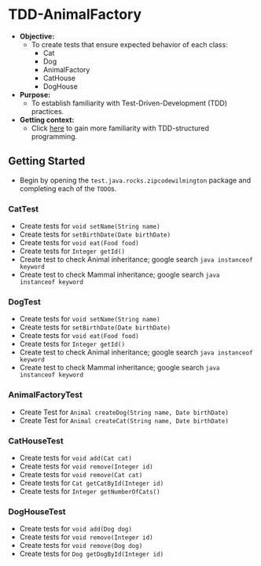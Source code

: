 # TDD-AnimalFactory
* **Objective:**
    * To create tests that ensure expected behavior of each class:
        * Cat
        * Dog
        * AnimalFactory
        * CatHouse
        * DogHouse
* **Purpose:**
    * To establish familiarity with Test-Driven-Development (TDD) practices.
* **Getting context:**
	* Click [here](./README-TDDPatterns.md) to gain more familiarity with TDD-structured programming.

## Getting Started
* Begin by opening the `test.java.rocks.zipcodewilmington` package and completing each of the `TODO`s.

### CatTest
* Create tests for `void setName(String name)`
* Create tests for `setBirthDate(Date birthDate)`
* Create tests for `void eat(Food food)`
* Create tests for `Integer getId()`
* Create test to check Animal inheritance; google search `java instanceof keyword`
* Create test to check Mammal inheritance; google search `java instanceof keyword`

### DogTest
* Create tests for `void setName(String name)`
* Create tests for `setBirthDate(Date birthDate)`
* Create tests for `void eat(Food food)`
* Create tests for `Integer getId()`
* Create test to check Animal inheritance; google search `java instanceof keyword`
* Create test to check Mammal inheritance; google search `java instanceof keyword` 

### AnimalFactoryTest
* Create Test for `Animal createDog(String name, Date birthDate)`
* Create Test for `Animal createCat(String name, Date birthDate)`

### CatHouseTest
* Create tests for `void add(Cat cat)`
* Create tests for `void remove(Integer id)`
* Create tests for `void remove(Cat cat)`
* Create tests for `Cat getCatById(Integer id)`
* Create tests for `Integer getNumberOfCats()`
 
### DogHouseTest
* Create tests for `void add(Dog dog)`
* Create tests for `void remove(Integer id)`
* Create tests for `void remove(Dog dog)`
* Create tests for `Dog getDogById(Integer id)`